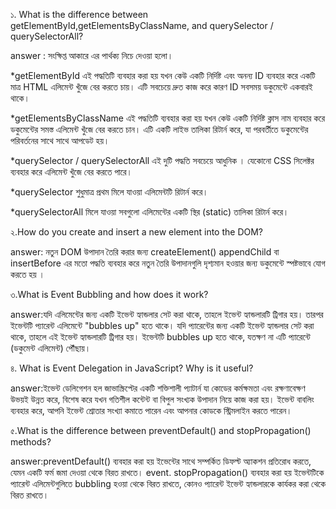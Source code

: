 ১. What is the difference between getElementById,getElementsByClassName, and querySelector / querySelectorAll?

answer : সংক্ষিপ্ত আকারে এর পার্থক্য নিচে দেওয়া হলো।

\*getElementById
এই পদ্ধতিটি ব্যবহার করা হয় যখন কেউ একটি নির্দিষ্ট এবং অনন্য ID ব্যবহার করে একটি মাত্র HTML এলিমেন্ট খুঁজে বের করতে চায়। এটি সবচেয়ে দ্রুত কাজ করে কারণ ID সবসময় ডকুমেন্টে একবারই থাকে।

\*getElementsByClassName
এই পদ্ধতিটি ব্যবহার করা হয় যখন কেউ একটি নির্দিষ্ট ক্লাস নাম ব্যবহার করে ডকুমেন্টের সমস্ত এলিমেন্ট খুঁজে বের করতে চান। এটি একটি লাইভ তালিকা রিটার্ন করে, যা পরবর্তীতে ডকুমেন্টের পরিবর্তনের সাথে সাথে আপডেট হয়।

\*querySelector / querySelectorAll
এই দুটি পদ্ধতি সবচেয়ে আধুনিক । যেকোনো CSS সিলেক্টর ব্যবহার করে এলিমেন্ট খুঁজে বের করতে পারে।

\*querySelector শুধুমাত্র প্রথম মিলে যাওয়া এলিমেন্টটি রিটার্ন করে।

\*querySelectorAll মিলে যাওয়া সবগুলো এলিমেন্টের একটি স্থির (static) তালিকা রিটার্ন করে।

২.How do you create and insert a new element into the DOM?

answer: নতুন DOM উপাদান তৈরি করার জন্য createElement() appendChild বা insertBefore এর মতো পদ্ধতি ব্যবহার করে নতুন তৈরি উপাদানগুলি দৃশ্যমান হওয়ার জন্য ডকুমেন্টে স্পষ্টভাবে যোগ করতে হয় ।

৩.What is Event Bubbling and how does it work?

answer:যদি এলিমেন্টের জন্য একটি ইভেন্ট হ্যান্ডলার সেট করা থাকে, তাহলে ইভেন্ট হ্যান্ডলারটি ট্রিগার হয়। তারপর ইভেন্টটি প্যারেন্ট এলিমেন্টে "bubbles up" হতে থাকে। যদি প্যারেন্টের জন্য একটি ইভেন্ট হ্যান্ডলার সেট করা থাকে, তাহলে এই ইভেন্ট হ্যান্ডলারটি ট্রিগার হয়। ইভেন্টটি bubbles up হতে থাকে, যতক্ষণ না এটি প্যারেন্টে
(ডকুমেন্ট এলিমেন্ট) পৌঁছায়।

৪. What is Event Delegation in JavaScript? Why is it useful?

answer:ইভেন্ট ডেলিগেশন হল জাভাস্ক্রিপ্টের একটি শক্তিশালী প্যাটার্ন যা কোডের কর্মক্ষমতা এবং রক্ষণাবেক্ষণ উভয়ই উন্নত করে, বিশেষ করে যখন গতিশীল কন্টেন্ট বা বিপুল সংখ্যক উপাদান নিয়ে কাজ করা হয়। ইভেন্ট বাবলিং ব্যবহার করে, আপনি ইভেন্ট শ্রোতার সংখ্যা কমাতে পারেন এবং আপনার কোডকে স্ট্রিমলাইন করতে পারেন।

৫.What is the difference between preventDefault() and stopPropagation() methods?

answer:preventDefault() ব্যবহার করা হয় ইভেন্টের সাথে সম্পর্কিত ডিফল্ট অ্যাকশন প্রতিরোধ করতে, যেমন একটি ফর্ম জমা দেওয়া থেকে বিরত রাখতে। event. stopPropagation() ব্যবহার করা হয় ইভেন্টটিকে প্যারেন্ট এলিমেন্টগুলিতে bubbling হওয়া থেকে বিরত রাখতে, কোনও প্যারেন্ট ইভেন্ট হ্যান্ডলারকে কার্যকর করা থেকে বিরত রাখতে।
